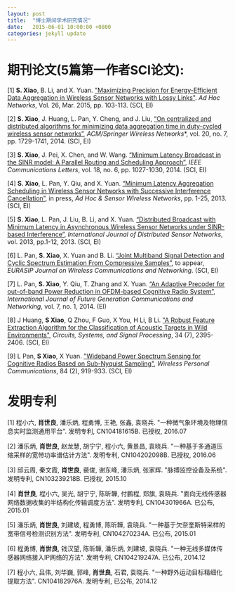 ```yaml
---
layout: post
title:  "博士期间学术研究情况"
date:   2015-06-01 10:00:00 +0800
categories: jekyll update
---
```


# 期刊论文(5篇第一作者SCI论文):

 [1] **S. Xiao**, B. Li, and X. Yuan. ["Maximizing Precision for Energy-Efficient Data
 Aggregation in Wireless Sensor Networks with Lossy Links"](http://www.sciencedirect.com/science/article/pii/S1570870514002662).  *Ad Hoc Networks*, Vol. 26, Mar. 2015, pp. 103-113. (SCI, EI)

 [2] **S. Xiao**, J. Huang, L. Pan, Y. Cheng, and J. Liu, [“On centralized and distributed algorithms for
minimizing data aggregation time in duty-cycled wireless sensor networks”](http://link.springer.com/article/10.1007/s11276-014-0706-1), *ACM/Springer Wireless
Networks**, vol. 20, no. 7, pp. 1729-1741, 2014. (SCI, EI)

 [3] **S. Xiao**, J. Pei, X. Chen, and W. Wang. [“Minimum Latency Broadcast in the SINR model: A
Parallel Routing and Scheduling Approach”](http://ieeexplore.ieee.org/document/6799180/?arnumber=6799180&tag=1), *IEEE Communications Letters*, vol. 18, no. 6, pp.
1027-1030, 2014. (SCI, EI)

 [4] **S. Xiao**, L. Pan, Y. Qiu, and X. Yuan. [“Minimum Latency Aggregation Scheduling in Wireless
Sensor Networks with Successive Interference Cancellation”](http://web.a.ebscohost.com/abstract?site=ehost&scope=site&jrnl=15519899&AN=102345163&h=LV%2f6tYx73oa6e%2f2C6lmBV%2brNHqJe48EQESGV3AHjKU3QHvmp%2bTGPJwLrbkptgNnsi0ONkvuXrlZ9zAk1PwSlfQ%3d%3d&crl=c&resultLocal=ErrCrlNoResults&resultNs=Ehost&crlhashurl=login.aspx%3fdirect%3dtrue%26profile%3dehost%26scope%3dsite%26authtype%3dcrawler%26jrnl%3d15519899%26AN%3d102345163), in press, *Ad Hoc & Sensor Wireless
Networks*, pp. 1-25, 2013. (SCI, EI)

 [5] **S. Xiao**, L. Pan, J. Liu, B. Li, and X. Yuan. [“Distributed Broadcast with Minimum Latency in
Asynchronous Wireless Sensor Networks under SINR-based Interference”](http://www.hindawi.com/journals/ijdsn/2013/506797/abs/), *International Journal of
Distributed Sensor Networks*, vol. 2013, pp.1-12, 2013. (SCI, EI)

 [6] L. Pan, **S. Xiao**, X. Yuan and B. Li. [“Joint Multiband Signal Detection and Cyclic Spectrum
Estimation From Compressive Samples”](http://link.springer.com/article/10.1186/1687-1499-2014-218), to appear, *EURASIP Journal on Wireless Communications
and Networking*. (SCI, EI)

 [7] L. Pan, **S. Xiao**, Y. Qiu, T. Zhang and X. Yuan. [“An Adaptive Precoder for out-of-band Power
Reduction in OFDM-based Cognitive Radio System”](http://citeseerx.ist.psu.edu/viewdoc/download?doi=10.1.1.641.5995&rep=rep1&type=pdf), *International Journal of Future Generation
Communications and Networking*, vol. 7, no. 1, 2014. (EI)

 [8] J Huang, **S Xiao**, Q Zhou, F Guo, X You, H Li, B Li. ["A Robust Feature Extraction Algorithm for the
 Classification of Acoustic Targets in Wild Environments"](http://rd.springer.com/article/10.1007/s00034-014-9953-8), *Circuits, Systems,
 and Signal Processing*, 34 (7), 2395-2406. (SCI, EI)

 [9] L Pan, **S Xiao**, X Yuan. ["Wideband Power Spectrum Sensing for Cognitive Radios Based on
 Sub-Nyquist Sampling"](http://link.springer.com/article/10.1007/s11277-015-2668-8), *Wireless Personal Communications*, 84 (2), 919-933. (SCI, EI)

# 发明专利

[1] 程小六, **肖世良**, 潘乐炳, 程勇博, 王艳, 张鑫, 袁晓兵. "一种微气象环境及物理信息实时监测通用平台". 发明专利, CN104181615B. 已授权, 2016.07

[2] 潘乐炳, **肖世良**, 赵龙慧, 胡宁宁, 程小六, 黄景昌, 袁晓兵. "一种基于多通道压缩采样的宽带功率谱估计方法". 发明专利, CN104202098B. 已授权, 2016.06

[3] 邱云周, 秦文霞, **肖世良**, 裴俊, 谢东峰, 潘乐炳, 张家辉. "脉搏监控设备及系统". 发明专利, CN103239218B. 已授权, 2015.10

[4] **肖世良**, 程小六, 吴光, 胡宁宁, 陈昕韡, 付鹏程, 郑旗, 袁晓兵. "面向无线传感器网络数据收集的半结构化传输调度方法". 发明专利, CN104301966A. 已公布, 2015.01

[5] 潘乐炳, **肖世良**, 刘建坡, 程勇博, 陈昕韡, 袁晓兵. "一种基于欠奈奎斯特采样的宽带信号检测识别方法". 发明专利, CN104270234A. 已公布, 2015.01

[6] 程勇博, **肖世良**, 钱汉望, 陈昕韡, 潘乐炳, 刘建坡, 袁晓兵. "一种无线多媒体传感器网络接入IP网络的方法". 发明专利, CN104219247A. 已公布, 2014.12

[7] 程小六, 吕伟, 刘华巍, 郭峰, **肖世良**, 石君, 袁晓兵. "一种野外运动目标精细化提取方法". CN104182976A. 发明专利, 已公布, 2014.12
